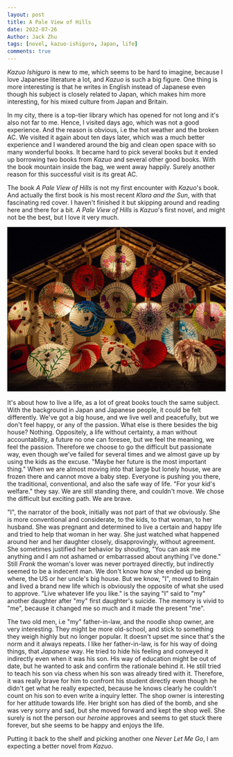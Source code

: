 ```yaml
---
layout: post
title: A Pale View of Hills
date: 2022-07-26
Author: Jack Zhu
tags: [novel, kazuo-ishiguro, Japan, life]
comments: true
---
```


*Kazuo Ishiguro* is new to me, which seems to be hard to imagine, because I
love Japanese literature a lot, and *Kazuo* is such a big figure. One thing is
more interesting is that he writes in English instead of Japanese even though his subject is closely related to Japan, which makes
him more interesting, for his mixed culture from Japan and Britain.

In my city, there is a top-tier library which has opened for not long and it's
also not far to me. Hence, I visited days ago, which was not a good experience.
And the reason is obvious, i.e the hot weather and the broken AC. We visited it
again about ten days later, which was a much better experience and I wandered
around the big and clean open space with so many wonderful books. It became
hard to pick several books but it ended up borrowing two books from *Kazuo* and
several other good books. With the book mountain inside the bag, we went away
happily. Surely another reason for this successful visit is its great AC.

The book *A Pale View of Hills* is not my first encounter with *Kazuo*'s book.
And actually the first book is his most recent *Klara and the Sun*, with that
fascinating red cover. I haven't finished it but skipping around and reading
here and there for a bit. *A Pale View of Hills* is *Kazuo*'s first novel, and
might not be the best, but I love it very much.

![Japanese](/images/japanese.png)

It's about how to live a life, as a lot of great books touch the same subject.
With the background in Japan and Japanese people, it could be felt differently.
We've got a big house, and we live well and peacefully, but we don't feel
happy, or any of the passion. What else is there besides the big house?
Nothing. Oppositely, a life without certainty, a man without accountability, a
future no one can foresee, but we feel the meaning, we feel the passion.
Therefore we choose to go the difficult but passionate way, even though we've
failed for several times and we almost gave up by using the kids as the excuse.
"Maybe her future is the most important thing." When we are almost moving into
that large but lonely house, we are frozen there and cannot move a baby step.
Everyone is pushing you there, the traditional, conventional, and also the safe
way of life. "For your kid's welfare." they say. We are still standing there,
and couldn't move. We chose the difficult but exciting path. We are brave.

"I", the narrator of the book, initially was not part of that *we* obviously.
She is more conventional and considerate, to the kids, to that woman, to her
husband. She was pregnant and determined to live a certain and happy life and
tried to help that woman in her way. She just watched what happened around her
and her daughter closely, disapprovingly, without agreement. She sometimes
justified her behavior by shouting, "You can ask me anything and I am not
ashamed or embarrassed about anything I've done." Still *Frank* the woman's
lover was never portrayed directly, but indirectly seemed to be a indecent man.
We don't know how she ended up being where, the US or her uncle's big house.
But we know, "I", moved to Britain and lived a brand new life which is
obviously the opposite of what she used to approve. "Live whatever life you
like." is the saying "I" said to "my" another daughter after "my" first daughter's
suicide. The memory is vivid to "me", because it changed me so much and it made
the present "me".

The two old men, i.e "my" father-in-law, and the noodle shop owner, are very
interesting. They might be more old-school, and stick to something they weigh
highly but no longer popular. It doesn't upset me since that's the norm and it
always repeats. I like her father-in-law, is for his way of doing things, that
*Japanese* way. He tried to hide his feeling and conveyed it indirectly even when it was
his son. His way of education might be out of date, but he wanted to ask and
confirm the rationale behind it. He still tried to teach his son via chess when
his son was already tired with it. Therefore, it was really brave for him to
confront his student directly even though he didn't get what he really
expected, because he knows clearly he couldn't count on his son to even write a
inquiry letter. The shop owner
is interesting for her attitude towards life. Her bright son has died of the
bomb, and she was very sorry and sad, but she moved forward and kept the shop
well. She surely is not the person our *heroine* approves and seems to get
stuck there forever, but she seems to be happy and enjoys the life.

Putting it back to the shelf and picking another one *Never Let Me Go*, I am
expecting a better novel from *Kazuo*.
